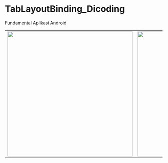# TabLayoutBinding_Dicoding
Fundamental Aplikasi Android


<table>
  <tr>
    <td><img src="https://user-images.githubusercontent.com/75615789/225014256-877b74ad-d781-4053-8583-d174c61c3dda.gif" width="400px"></td>
    <td><img src="https://user-images.githubusercontent.com/75615789/225014567-ef9b9bb7-acbe-46af-94d2-22ad0781040a.gif" width="400px"></td>
  </tr>
</table>
